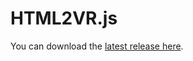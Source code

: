 
# HTML2VR.js

You can download the [latest release here](https://github.com/tuur29/html2vr/releases).
